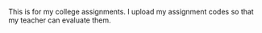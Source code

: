 This is for my college assignments.
I upload my assignment codes so that my teacher can evaluate them.
